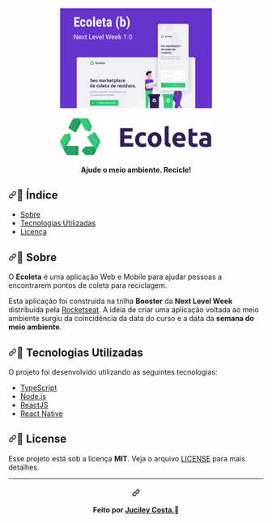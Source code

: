 <div class="Box-body p-5">
        <article class="markdown-body entry-content container-lg" itemprop="text"><div align="center">
<a target="_blank" rel="noopener noreferrer" href="/.github/ecoleta.png"><img alt="Nlw" title="#nlw" width="300px" src="/.github/ecoleta.png" style="max-width:100%;"></a>
<br>
<br>
<a target="_blank" rel="noopener noreferrer" href="/.github/logo.png"><img alt="Logo" title="#logo" width="300px" src="/.github/logo.png" style="max-width:100%;"></a>
<br>
<br>
<b>Ajude o meio ambiente. Recicle!</b>
</div>
<h1><a id="user-content-pushpin-índice" class="anchor" aria-hidden="true" href="#pushpin-índice"><svg class="octicon octicon-link" viewBox="0 0 16 16" version="1.1" width="16" height="16" aria-hidden="true"><path fill-rule="evenodd" clip-rule="evenodd" d="M7.775 3.275C7.64252 3.41717 7.57039 3.60522 7.57382 3.79952C7.57725 3.99382 7.65596 4.1792 7.79337 4.31662C7.93079 4.45403 8.11617 4.53274 8.31047 4.53617C8.50477 4.5396 8.69282 4.46748 8.835 4.335L10.085 3.085C10.2708 2.89918 10.4914 2.75177 10.7342 2.65121C10.977 2.55064 11.2372 2.49888 11.5 2.49888C11.7628 2.49888 12.023 2.55064 12.2658 2.65121C12.5086 2.75177 12.7292 2.89918 12.915 3.085C13.1008 3.27082 13.2482 3.49142 13.3488 3.7342C13.4493 3.97699 13.5011 4.23721 13.5011 4.5C13.5011 4.76279 13.4493 5.023 13.3488 5.26579C13.2482 5.50857 13.1008 5.72917 12.915 5.915L10.415 8.415C10.2292 8.60095 10.0087 8.74847 9.76588 8.84911C9.52308 8.94976 9.26283 9.00157 9 9.00157C8.73716 9.00157 8.47691 8.94976 8.23411 8.84911C7.99132 8.74847 7.77074 8.60095 7.585 8.415C7.44282 8.28252 7.25477 8.21039 7.06047 8.21382C6.86617 8.21725 6.68079 8.29596 6.54337 8.43337C6.40596 8.57079 6.32725 8.75617 6.32382 8.95047C6.32039 9.14477 6.39252 9.33282 6.525 9.475C6.85001 9.80004 7.23586 10.0579 7.66052 10.2338C8.08518 10.4097 8.54034 10.5002 9 10.5002C9.45965 10.5002 9.91481 10.4097 10.3395 10.2338C10.7641 10.0579 11.15 9.80004 11.475 9.475L13.975 6.975C14.6314 6.31858 15.0002 5.4283 15.0002 4.5C15.0002 3.57169 14.6314 2.68141 13.975 2.025C13.3186 1.36858 12.4283 0.999817 11.5 0.999817C10.5717 0.999817 9.68141 1.36858 9.02499 2.025L7.775 3.275ZM3.085 12.915C2.89904 12.7292 2.75152 12.5087 2.65088 12.2659C2.55023 12.0231 2.49842 11.7628 2.49842 11.5C2.49842 11.2372 2.55023 10.9769 2.65088 10.7341C2.75152 10.4913 2.89904 10.2707 3.085 10.085L5.585 7.585C5.77074 7.39904 5.99132 7.25152 6.23411 7.15088C6.47691 7.05023 6.73716 6.99842 7 6.99842C7.26283 6.99842 7.52308 7.05023 7.76588 7.15088C8.00867 7.25152 8.22925 7.39904 8.415 7.585C8.55717 7.71748 8.74522 7.7896 8.93952 7.78617C9.13382 7.78274 9.3192 7.70403 9.45662 7.56662C9.59403 7.4292 9.67274 7.24382 9.67617 7.04952C9.6796 6.85522 9.60748 6.66717 9.475 6.525C9.14999 6.19995 8.76413 5.94211 8.33947 5.7662C7.91481 5.59029 7.45965 5.49974 7 5.49974C6.54034 5.49974 6.08518 5.59029 5.66052 5.7662C5.23586 5.94211 4.85001 6.19995 4.525 6.525L2.025 9.02499C1.36858 9.68141 0.999817 10.5717 0.999817 11.5C0.999817 12.4283 1.36858 13.3186 2.025 13.975C2.68141 14.6314 3.57169 15.0002 4.5 15.0002C5.4283 15.0002 6.31858 14.6314 6.975 13.975L8.225 12.725C8.35748 12.5828 8.4296 12.3948 8.42617 12.2005C8.42274 12.0062 8.34403 11.8208 8.20662 11.6834C8.0692 11.546 7.88382 11.4672 7.68952 11.4638C7.49522 11.4604 7.30717 11.5325 7.165 11.665L5.915 12.915C5.72925 13.1009 5.50867 13.2485 5.26588 13.3491C5.02308 13.4498 4.76283 13.5016 4.5 13.5016C4.23716 13.5016 3.97691 13.4498 3.73411 13.3491C3.49132 13.2485 3.27074 13.1009 3.085 12.915Z"></path></svg></a><g-emoji class="g-emoji" alias="pushpin" fallback-src="https://github.githubassets.com/images/icons/emoji/unicode/1f4cc.png">📌</g-emoji> Índice</h1>
<ul>
<li><a href="#sobre">Sobre</a></li>
<li><a href="#tecnologias-utilizadas">Tecnologias Utilizadas</a></li>
<li><a href="#license">Licença</a></li>
</ul>
<p><a id="user-content-sobre"></a></p>
<h2><a id="user-content-bookmark-sobre" class="anchor" aria-hidden="true" href="#bookmark-sobre"><svg class="octicon octicon-link" viewBox="0 0 16 16" version="1.1" width="16" height="16" aria-hidden="true"><path fill-rule="evenodd" clip-rule="evenodd" d="M7.775 3.275C7.64252 3.41717 7.57039 3.60522 7.57382 3.79952C7.57725 3.99382 7.65596 4.1792 7.79337 4.31662C7.93079 4.45403 8.11617 4.53274 8.31047 4.53617C8.50477 4.5396 8.69282 4.46748 8.835 4.335L10.085 3.085C10.2708 2.89918 10.4914 2.75177 10.7342 2.65121C10.977 2.55064 11.2372 2.49888 11.5 2.49888C11.7628 2.49888 12.023 2.55064 12.2658 2.65121C12.5086 2.75177 12.7292 2.89918 12.915 3.085C13.1008 3.27082 13.2482 3.49142 13.3488 3.7342C13.4493 3.97699 13.5011 4.23721 13.5011 4.5C13.5011 4.76279 13.4493 5.023 13.3488 5.26579C13.2482 5.50857 13.1008 5.72917 12.915 5.915L10.415 8.415C10.2292 8.60095 10.0087 8.74847 9.76588 8.84911C9.52308 8.94976 9.26283 9.00157 9 9.00157C8.73716 9.00157 8.47691 8.94976 8.23411 8.84911C7.99132 8.74847 7.77074 8.60095 7.585 8.415C7.44282 8.28252 7.25477 8.21039 7.06047 8.21382C6.86617 8.21725 6.68079 8.29596 6.54337 8.43337C6.40596 8.57079 6.32725 8.75617 6.32382 8.95047C6.32039 9.14477 6.39252 9.33282 6.525 9.475C6.85001 9.80004 7.23586 10.0579 7.66052 10.2338C8.08518 10.4097 8.54034 10.5002 9 10.5002C9.45965 10.5002 9.91481 10.4097 10.3395 10.2338C10.7641 10.0579 11.15 9.80004 11.475 9.475L13.975 6.975C14.6314 6.31858 15.0002 5.4283 15.0002 4.5C15.0002 3.57169 14.6314 2.68141 13.975 2.025C13.3186 1.36858 12.4283 0.999817 11.5 0.999817C10.5717 0.999817 9.68141 1.36858 9.02499 2.025L7.775 3.275ZM3.085 12.915C2.89904 12.7292 2.75152 12.5087 2.65088 12.2659C2.55023 12.0231 2.49842 11.7628 2.49842 11.5C2.49842 11.2372 2.55023 10.9769 2.65088 10.7341C2.75152 10.4913 2.89904 10.2707 3.085 10.085L5.585 7.585C5.77074 7.39904 5.99132 7.25152 6.23411 7.15088C6.47691 7.05023 6.73716 6.99842 7 6.99842C7.26283 6.99842 7.52308 7.05023 7.76588 7.15088C8.00867 7.25152 8.22925 7.39904 8.415 7.585C8.55717 7.71748 8.74522 7.7896 8.93952 7.78617C9.13382 7.78274 9.3192 7.70403 9.45662 7.56662C9.59403 7.4292 9.67274 7.24382 9.67617 7.04952C9.6796 6.85522 9.60748 6.66717 9.475 6.525C9.14999 6.19995 8.76413 5.94211 8.33947 5.7662C7.91481 5.59029 7.45965 5.49974 7 5.49974C6.54034 5.49974 6.08518 5.59029 5.66052 5.7662C5.23586 5.94211 4.85001 6.19995 4.525 6.525L2.025 9.02499C1.36858 9.68141 0.999817 10.5717 0.999817 11.5C0.999817 12.4283 1.36858 13.3186 2.025 13.975C2.68141 14.6314 3.57169 15.0002 4.5 15.0002C5.4283 15.0002 6.31858 14.6314 6.975 13.975L8.225 12.725C8.35748 12.5828 8.4296 12.3948 8.42617 12.2005C8.42274 12.0062 8.34403 11.8208 8.20662 11.6834C8.0692 11.546 7.88382 11.4672 7.68952 11.4638C7.49522 11.4604 7.30717 11.5325 7.165 11.665L5.915 12.915C5.72925 13.1009 5.50867 13.2485 5.26588 13.3491C5.02308 13.4498 4.76283 13.5016 4.5 13.5016C4.23716 13.5016 3.97691 13.4498 3.73411 13.3491C3.49132 13.2485 3.27074 13.1009 3.085 12.915Z"></path></svg></a><g-emoji class="g-emoji" alias="bookmark" fallback-src="https://github.githubassets.com/images/icons/emoji/unicode/1f516.png">🔖</g-emoji> Sobre</h2>
<p>O <strong>Ecoleta</strong> é uma aplicação Web e Mobile para ajudar pessoas a encontrarem pontos de coleta para reciclagem.</p>
<p>Esta aplicação foi construída na trilha <strong>Booster</strong> da <strong>Next Level Week</strong> distribuída pela <a href="https://rocketseat.com.br/" rel="nofollow">Rocketseat</a>. A idéia de criar uma aplicação voltada ao meio ambiente surgiu da coincidência da data do curso e a data da <strong>semana do meio ambiente</strong>.</p>
<p><a id="user-content-tecnologias-utilizadas"></a></p>
<h2><a id="user-content-rocket-tecnologias-utilizadas" class="anchor" aria-hidden="true" href="#rocket-tecnologias-utilizadas"><svg class="octicon octicon-link" viewBox="0 0 16 16" version="1.1" width="16" height="16" aria-hidden="true"><path fill-rule="evenodd" clip-rule="evenodd" d="M7.775 3.275C7.64252 3.41717 7.57039 3.60522 7.57382 3.79952C7.57725 3.99382 7.65596 4.1792 7.79337 4.31662C7.93079 4.45403 8.11617 4.53274 8.31047 4.53617C8.50477 4.5396 8.69282 4.46748 8.835 4.335L10.085 3.085C10.2708 2.89918 10.4914 2.75177 10.7342 2.65121C10.977 2.55064 11.2372 2.49888 11.5 2.49888C11.7628 2.49888 12.023 2.55064 12.2658 2.65121C12.5086 2.75177 12.7292 2.89918 12.915 3.085C13.1008 3.27082 13.2482 3.49142 13.3488 3.7342C13.4493 3.97699 13.5011 4.23721 13.5011 4.5C13.5011 4.76279 13.4493 5.023 13.3488 5.26579C13.2482 5.50857 13.1008 5.72917 12.915 5.915L10.415 8.415C10.2292 8.60095 10.0087 8.74847 9.76588 8.84911C9.52308 8.94976 9.26283 9.00157 9 9.00157C8.73716 9.00157 8.47691 8.94976 8.23411 8.84911C7.99132 8.74847 7.77074 8.60095 7.585 8.415C7.44282 8.28252 7.25477 8.21039 7.06047 8.21382C6.86617 8.21725 6.68079 8.29596 6.54337 8.43337C6.40596 8.57079 6.32725 8.75617 6.32382 8.95047C6.32039 9.14477 6.39252 9.33282 6.525 9.475C6.85001 9.80004 7.23586 10.0579 7.66052 10.2338C8.08518 10.4097 8.54034 10.5002 9 10.5002C9.45965 10.5002 9.91481 10.4097 10.3395 10.2338C10.7641 10.0579 11.15 9.80004 11.475 9.475L13.975 6.975C14.6314 6.31858 15.0002 5.4283 15.0002 4.5C15.0002 3.57169 14.6314 2.68141 13.975 2.025C13.3186 1.36858 12.4283 0.999817 11.5 0.999817C10.5717 0.999817 9.68141 1.36858 9.02499 2.025L7.775 3.275ZM3.085 12.915C2.89904 12.7292 2.75152 12.5087 2.65088 12.2659C2.55023 12.0231 2.49842 11.7628 2.49842 11.5C2.49842 11.2372 2.55023 10.9769 2.65088 10.7341C2.75152 10.4913 2.89904 10.2707 3.085 10.085L5.585 7.585C5.77074 7.39904 5.99132 7.25152 6.23411 7.15088C6.47691 7.05023 6.73716 6.99842 7 6.99842C7.26283 6.99842 7.52308 7.05023 7.76588 7.15088C8.00867 7.25152 8.22925 7.39904 8.415 7.585C8.55717 7.71748 8.74522 7.7896 8.93952 7.78617C9.13382 7.78274 9.3192 7.70403 9.45662 7.56662C9.59403 7.4292 9.67274 7.24382 9.67617 7.04952C9.6796 6.85522 9.60748 6.66717 9.475 6.525C9.14999 6.19995 8.76413 5.94211 8.33947 5.7662C7.91481 5.59029 7.45965 5.49974 7 5.49974C6.54034 5.49974 6.08518 5.59029 5.66052 5.7662C5.23586 5.94211 4.85001 6.19995 4.525 6.525L2.025 9.02499C1.36858 9.68141 0.999817 10.5717 0.999817 11.5C0.999817 12.4283 1.36858 13.3186 2.025 13.975C2.68141 14.6314 3.57169 15.0002 4.5 15.0002C5.4283 15.0002 6.31858 14.6314 6.975 13.975L8.225 12.725C8.35748 12.5828 8.4296 12.3948 8.42617 12.2005C8.42274 12.0062 8.34403 11.8208 8.20662 11.6834C8.0692 11.546 7.88382 11.4672 7.68952 11.4638C7.49522 11.4604 7.30717 11.5325 7.165 11.665L5.915 12.915C5.72925 13.1009 5.50867 13.2485 5.26588 13.3491C5.02308 13.4498 4.76283 13.5016 4.5 13.5016C4.23716 13.5016 3.97691 13.4498 3.73411 13.3491C3.49132 13.2485 3.27074 13.1009 3.085 12.915Z"></path></svg></a><g-emoji class="g-emoji" alias="rocket" fallback-src="https://github.githubassets.com/images/icons/emoji/unicode/1f680.png">🚀</g-emoji> Tecnologias Utilizadas</h2>
<p>O projeto foi desenvolvido utilizando as seguintes tecnologias:</p>
<ul>
<li><a href="https://www.typescriptlang.org/" rel="nofollow">TypeScript</a></li>
<li><a href="https://nodejs.org/" rel="nofollow">Node.js</a></li>
<li><a href="https://reactjs.org/" rel="nofollow">ReactJS</a></li>
<li><a href="https://reactnative.dev/" rel="nofollow">React Native</a></li>
</ul>
<p><a id="user-content-license"></a></p>
<h2><a id="user-content-memo-license" class="anchor" aria-hidden="true" href="#memo-license"><svg class="octicon octicon-link" viewBox="0 0 16 16" version="1.1" width="16" height="16" aria-hidden="true"><path fill-rule="evenodd" clip-rule="evenodd" d="M7.775 3.275C7.64252 3.41717 7.57039 3.60522 7.57382 3.79952C7.57725 3.99382 7.65596 4.1792 7.79337 4.31662C7.93079 4.45403 8.11617 4.53274 8.31047 4.53617C8.50477 4.5396 8.69282 4.46748 8.835 4.335L10.085 3.085C10.2708 2.89918 10.4914 2.75177 10.7342 2.65121C10.977 2.55064 11.2372 2.49888 11.5 2.49888C11.7628 2.49888 12.023 2.55064 12.2658 2.65121C12.5086 2.75177 12.7292 2.89918 12.915 3.085C13.1008 3.27082 13.2482 3.49142 13.3488 3.7342C13.4493 3.97699 13.5011 4.23721 13.5011 4.5C13.5011 4.76279 13.4493 5.023 13.3488 5.26579C13.2482 5.50857 13.1008 5.72917 12.915 5.915L10.415 8.415C10.2292 8.60095 10.0087 8.74847 9.76588 8.84911C9.52308 8.94976 9.26283 9.00157 9 9.00157C8.73716 9.00157 8.47691 8.94976 8.23411 8.84911C7.99132 8.74847 7.77074 8.60095 7.585 8.415C7.44282 8.28252 7.25477 8.21039 7.06047 8.21382C6.86617 8.21725 6.68079 8.29596 6.54337 8.43337C6.40596 8.57079 6.32725 8.75617 6.32382 8.95047C6.32039 9.14477 6.39252 9.33282 6.525 9.475C6.85001 9.80004 7.23586 10.0579 7.66052 10.2338C8.08518 10.4097 8.54034 10.5002 9 10.5002C9.45965 10.5002 9.91481 10.4097 10.3395 10.2338C10.7641 10.0579 11.15 9.80004 11.475 9.475L13.975 6.975C14.6314 6.31858 15.0002 5.4283 15.0002 4.5C15.0002 3.57169 14.6314 2.68141 13.975 2.025C13.3186 1.36858 12.4283 0.999817 11.5 0.999817C10.5717 0.999817 9.68141 1.36858 9.02499 2.025L7.775 3.275ZM3.085 12.915C2.89904 12.7292 2.75152 12.5087 2.65088 12.2659C2.55023 12.0231 2.49842 11.7628 2.49842 11.5C2.49842 11.2372 2.55023 10.9769 2.65088 10.7341C2.75152 10.4913 2.89904 10.2707 3.085 10.085L5.585 7.585C5.77074 7.39904 5.99132 7.25152 6.23411 7.15088C6.47691 7.05023 6.73716 6.99842 7 6.99842C7.26283 6.99842 7.52308 7.05023 7.76588 7.15088C8.00867 7.25152 8.22925 7.39904 8.415 7.585C8.55717 7.71748 8.74522 7.7896 8.93952 7.78617C9.13382 7.78274 9.3192 7.70403 9.45662 7.56662C9.59403 7.4292 9.67274 7.24382 9.67617 7.04952C9.6796 6.85522 9.60748 6.66717 9.475 6.525C9.14999 6.19995 8.76413 5.94211 8.33947 5.7662C7.91481 5.59029 7.45965 5.49974 7 5.49974C6.54034 5.49974 6.08518 5.59029 5.66052 5.7662C5.23586 5.94211 4.85001 6.19995 4.525 6.525L2.025 9.02499C1.36858 9.68141 0.999817 10.5717 0.999817 11.5C0.999817 12.4283 1.36858 13.3186 2.025 13.975C2.68141 14.6314 3.57169 15.0002 4.5 15.0002C5.4283 15.0002 6.31858 14.6314 6.975 13.975L8.225 12.725C8.35748 12.5828 8.4296 12.3948 8.42617 12.2005C8.42274 12.0062 8.34403 11.8208 8.20662 11.6834C8.0692 11.546 7.88382 11.4672 7.68952 11.4638C7.49522 11.4604 7.30717 11.5325 7.165 11.665L5.915 12.915C5.72925 13.1009 5.50867 13.2485 5.26588 13.3491C5.02308 13.4498 4.76283 13.5016 4.5 13.5016C4.23716 13.5016 3.97691 13.4498 3.73411 13.3491C3.49132 13.2485 3.27074 13.1009 3.085 12.915Z"></path></svg></a><g-emoji class="g-emoji" alias="memo" fallback-src="https://github.githubassets.com/images/icons/emoji/unicode/1f4dd.png">📝</g-emoji> License</h2>
<p>Esse projeto está sob a licença <strong>MIT</strong>. Veja o arquivo <a href="/LICENSE">LICENSE</a> para mais detalhes.</p>
<hr>

<h4 align="center"><a id="user-content-feito-por-juciley-costa" class="anchor" aria-hidden="true" href="#feito-com-por-juciley-costa"><svg class="octicon octicon-link" viewBox="0 0 16 16" version="1.1" width="16" height="16" aria-hidden="true"><path fill-rule="evenodd" clip-rule="evenodd" d="M7.775 3.275C7.64252 3.41717 7.57039 3.60522 7.57382 3.79952C7.57725 3.99382 7.65596 4.1792 7.79337 4.31662C7.93079 4.45403 8.11617 4.53274 8.31047 4.53617C8.50477 4.5396 8.69282 4.46748 8.835 4.335L10.085 3.085C10.2708 2.89918 10.4914 2.75177 10.7342 2.65121C10.977 2.55064 11.2372 2.49888 11.5 2.49888C11.7628 2.49888 12.023 2.55064 12.2658 2.65121C12.5086 2.75177 12.7292 2.89918 12.915 3.085C13.1008 3.27082 13.2482 3.49142 13.3488 3.7342C13.4493 3.97699 13.5011 4.23721 13.5011 4.5C13.5011 4.76279 13.4493 5.023 13.3488 5.26579C13.2482 5.50857 13.1008 5.72917 12.915 5.915L10.415 8.415C10.2292 8.60095 10.0087 8.74847 9.76588 8.84911C9.52308 8.94976 9.26283 9.00157 9 9.00157C8.73716 9.00157 8.47691 8.94976 8.23411 8.84911C7.99132 8.74847 7.77074 8.60095 7.585 8.415C7.44282 8.28252 7.25477 8.21039 7.06047 8.21382C6.86617 8.21725 6.68079 8.29596 6.54337 8.43337C6.40596 8.57079 6.32725 8.75617 6.32382 8.95047C6.32039 9.14477 6.39252 9.33282 6.525 9.475C6.85001 9.80004 7.23586 10.0579 7.66052 10.2338C8.08518 10.4097 8.54034 10.5002 9 10.5002C9.45965 10.5002 9.91481 10.4097 10.3395 10.2338C10.7641 10.0579 11.15 9.80004 11.475 9.475L13.975 6.975C14.6314 6.31858 15.0002 5.4283 15.0002 4.5C15.0002 3.57169 14.6314 2.68141 13.975 2.025C13.3186 1.36858 12.4283 0.999817 11.5 0.999817C10.5717 0.999817 9.68141 1.36858 9.02499 2.025L7.775 3.275ZM3.085 12.915C2.89904 12.7292 2.75152 12.5087 2.65088 12.2659C2.55023 12.0231 2.49842 11.7628 2.49842 11.5C2.49842 11.2372 2.55023 10.9769 2.65088 10.7341C2.75152 10.4913 2.89904 10.2707 3.085 10.085L5.585 7.585C5.77074 7.39904 5.99132 7.25152 6.23411 7.15088C6.47691 7.05023 6.73716 6.99842 7 6.99842C7.26283 6.99842 7.52308 7.05023 7.76588 7.15088C8.00867 7.25152 8.22925 7.39904 8.415 7.585C8.55717 7.71748 8.74522 7.7896 8.93952 7.78617C9.13382 7.78274 9.3192 7.70403 9.45662 7.56662C9.59403 7.4292 9.67274 7.24382 9.67617 7.04952C9.6796 6.85522 9.60748 6.66717 9.475 6.525C9.14999 6.19995 8.76413 5.94211 8.33947 5.7662C7.91481 5.59029 7.45965 5.49974 7 5.49974C6.54034 5.49974 6.08518 5.59029 5.66052 5.7662C5.23586 5.94211 4.85001 6.19995 4.525 6.525L2.025 9.02499C1.36858 9.68141 0.999817 10.5717 0.999817 11.5C0.999817 12.4283 1.36858 13.3186 2.025 13.975C2.68141 14.6314 3.57169 15.0002 4.5 15.0002C5.4283 15.0002 6.31858 14.6314 6.975 13.975L8.225 12.725C8.35748 12.5828 8.4296 12.3948 8.42617 12.2005C8.42274 12.0062 8.34403 11.8208 8.20662 11.6834C8.0692 11.546 7.88382 11.4672 7.68952 11.4638C7.49522 11.4604 7.30717 11.5325 7.165 11.665L5.915 12.915C5.72925 13.1009 5.50867 13.2485 5.26588 13.3491C5.02308 13.4498 4.76283 13.5016 4.5 13.5016C4.23716 13.5016 3.97691 13.4498 3.73411 13.3491C3.49132 13.2485 3.27074 13.1009 3.085 12.915Z"></path></svg></a>
<p>Feito por <a href="https://www.linkedin.com/in/juciley-costa/" rel="nofollow">Juciley Costa.</a><g-emoji class="g-emoji" alias="rocket" fallback-src="https://github.githubassets.com/images/icons/emoji/unicode/1f680.png">🚀</g-emoji></p>
</h4>
</article>
      </div>
